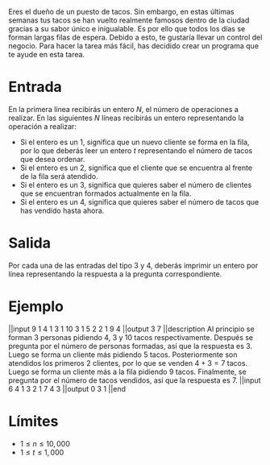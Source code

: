 ﻿Eres el dueño de un puesto de tacos. Sin embargo, en estas últimas semanas tus tacos se han vuelto realmente famosos dentro de la ciudad gracias a su sabor único e inigualable. Es por ello que todos los días se forman largas filas de espera. Debido a esto, te gustaría llevar un control del negocio. Para hacer la tarea más fácil, has decidido crear un programa que te ayude en esta tarea.

# Entrada

En la primera línea recibirás un entero $N$, el número de operaciones a realizar. En las siguientes $N$ líneas recibirás un entero representando la operación a realizar:

 - Si el entero es un $1$, significa que un nuevo cliente se forma en la fila, por lo que deberás leer un entero $t$ representando el número de tacos que desea ordenar.
 - Si el entero es un $2$, significa que el cliente que se encuentra al frente de la fila será atendido.
 - Si el entero es un $3$, significa que quieres saber el número de clientes que se encuentran formados actualmente en la fila.
 - Si el entero es un $4$, significa que quieres saber el número de tacos que has vendido hasta ahora.

# Salida

Por cada una de las entradas del tipo $3$ y $4$, deberás imprimir un entero por línea representando la respuesta a la pregunta correspondiente.

# Ejemplo

||input
9
1 4
1 3
1 10
3
1 5
2
2
1 9
4
||output
3
7
||description
Al principio se forman 3 personas pidiendo $4$, $3$ y $10$ tacos respectivamente. Después se pregunta por el número de personas formadas, así que la respuesta es $3$. Luego se forma un cliente más pidiendo $5$ tacos. Posteriormente son atendidos los primeros 2 clientes, por lo que se venden $4+3=7$ tacos. Luego se forma un cliente más a la fila pidiendo $9$ tacos. Finalmente, se pregunta por el número de tacos vendidos, así que la respuesta es $7$.
||input
6
4
1 3
2
1 7
4
3
||output
0
3
1
||end

# Límites

* $1 \leq n \leq 10,000$
* $1 \leq t \leq 1,000$
